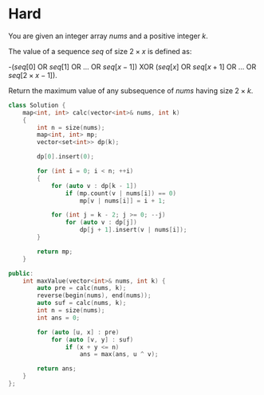 # Hard

You are given an integer array $nums$ and a positive integer $k$.

The value of a sequence $seq$ of size $2 \times x$ is defined as:

-($seq[0]$ OR $seq[1]$ OR $...$ OR $seq[x - 1]$) XOR ($seq[x]$ OR $seq[x + 1]$ OR $...$ OR $seq[2 \times x - 1]$).

Return the maximum value of any subsequence of $nums$ having size $2 \times k$.

```cpp
class Solution {
    map<int, int> calc(vector<int>& nums, int k)
    {
        int n = size(nums);
        map<int, int> mp;
        vector<set<int>> dp(k);

        dp[0].insert(0);

        for (int i = 0; i < n; ++i)
        {
            for (auto v : dp[k - 1])
                if (mp.count(v | nums[i]) == 0)
                    mp[v | nums[i]] = i + 1;

            for (int j = k - 2; j >= 0; --j)
                for (auto v : dp[j])
                    dp[j + 1].insert(v | nums[i]);
        }

        return mp;
    }

public:
    int maxValue(vector<int>& nums, int k) {
        auto pre = calc(nums, k);
        reverse(begin(nums), end(nums));
        auto suf = calc(nums, k);
        int n = size(nums);
        int ans = 0;

        for (auto [u, x] : pre)
            for (auto [v, y] : suf)
                if (x + y <= n)
                    ans = max(ans, u ^ v);

        return ans;
    }
};
```
